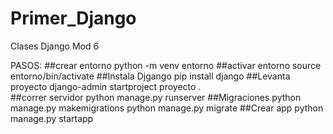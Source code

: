 # Primer_Django
Clases Django Mod 6

PASOS:
    ##crear entorno
python -m venv entorno
    ##activar entorno
source entorno/bin/activate
    ##Instala Djgango
pip install django 
    ##Levanta proyecto
django-admin startproject proyecto .  
    ##correr servidor
python manage.py runserver 
    ##Migraciones
python manage.py makemigrations
python manage.py migrate
    ##Crear app
python manage.py startapp 
